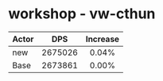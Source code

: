 # workshop - vw-cthun
| Actor | DPS | Increase |
|---|:---:|:---:|
|new|2675026|0.04%|
|Base|2673861|0.00%|
